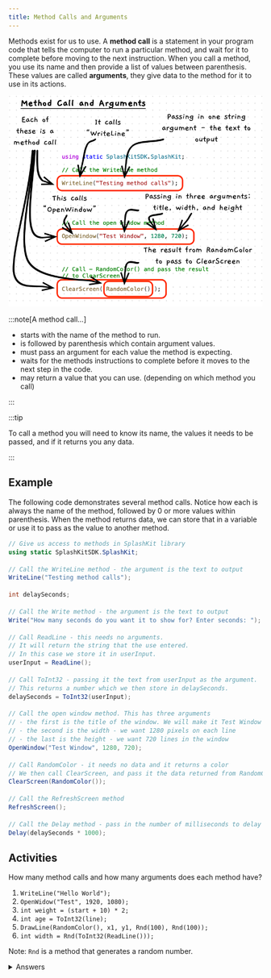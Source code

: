 ```yaml
---
title: Method Calls and Arguments
---
```


Methods exist for us to use. A **method call** is a statement in your program code that tells the computer to run a particular method, and wait for it to complete before moving to the next instruction. When you call a method, you use its name and then provide a list of values between parenthesis. These values are called **arguments**, they give data to the method for it to use in its actions.

![Illustration of some method calls](./images/method-call-pano.png)

:::note[A method call...]

- starts with the name of the method to run.
- is followed by parenthesis which contain argument values.
- must pass an argument for each value the method is expecting.
- waits for the methods instructions to complete before it moves to the next step in the code.
- may return a value that you can use. (depending on which method you call)

:::

:::tip

To call a method you will need to know its name, the values it needs to be passed, and if it returns you any data.

:::

## Example

The following code demonstrates several method calls. Notice how each is always the name of the method, followed by 0 or more values within parenthesis. When the method returns data, we can store that in a variable or use it to pass as the value to another method.

```cs
// Give us access to methods in SplashKit library
using static SplashKitSDK.SplashKit;

// Call the WriteLine method - the argument is the text to output
WriteLine("Testing method calls");

int delaySeconds;

// Call the Write method - the argument is the text to output
Write("How many seconds do you want it to show for? Enter seconds: ");

// Call ReadLine - this needs no arguments.
// It will return the string that the use entered.
// In this case we store it in userInput.
userInput = ReadLine();

// Call ToInt32 - passing it the text from userInput as the argument.
// This returns a number which we then store in delaySeconds.
delaySeconds = ToInt32(userInput);

// Call the open window method. This has three arguments
// - the first is the title of the window. We will make it Test Window
// - the second is the width - we want 1280 pixels on each line
// - the last is the height - we want 720 lines in the window
OpenWindow("Test Window", 1280, 720);

// Call RandomColor - it needs no data and it returns a color
// We then call ClearScreen, and pass it the data returned from RandomColor
ClearScreen(RandomColor());

// Call the RefreshScreen method
RefreshScreen();

// Call the Delay method - pass in the number of milliseconds to delay
Delay(delaySeconds * 1000);
```

## Activities

How many method calls and how many arguments does each method have?

1. `WriteLine("Hello World");`
2. `OpenWidow("Test", 1920, 1080);`
3. `int weight = (start + 10) * 2;`
4. `int age = ToInt32(line);`
5. `DrawLine(RandomColor(), x1, y1, Rnd(100), Rnd(100));`
6. `int width = Rnd(ToInt32(ReadLine()));`

Note: `Rnd` is a method that generates a random number.

<details>
  <summary role="button">Answers</summary>
  <ul>
    <li><strong>1: </strong>This has one method call to <code>WriteLine</code> with a single string argument.</li>
    <li><strong>2: </strong>This has one method call to <code>OpenWindow</code> with three arguments: a string and two numbers.</li>
    <li><strong>3: </strong>This does not have any method calls.</li>
    <li><strong>4: </strong>This has one method call to <code>ToInt32</code>, which is passed one argument.</li>
    <li><strong>5: </strong>There are four method calls on this line. <code>DrawLine</code>, <code>RandomColor</code>, and two calls to <code>Rnd</code>. <code>DrawLine</code> is passed five arguments, <code>RandomColor</code> none, and <code>Rnd</code> is passed one.</li>
    <li><strong>6: </strong>There are three method calls: <code>Rnd</code>, <code>ToInt32</code>, and <code>ReadLine</code>. <code>ReadLine</code> runs first and is passed no arguments. Both <code>Rnd</code> and <code>ToInt32</code> are passed one argument. The result of <code>ReadLine</code> is passed to <code>ToInt32</code>. The result of <code>ToInt32</code> is then passed into <code>Rnd</code>.</li>
  </ul>
</details>
